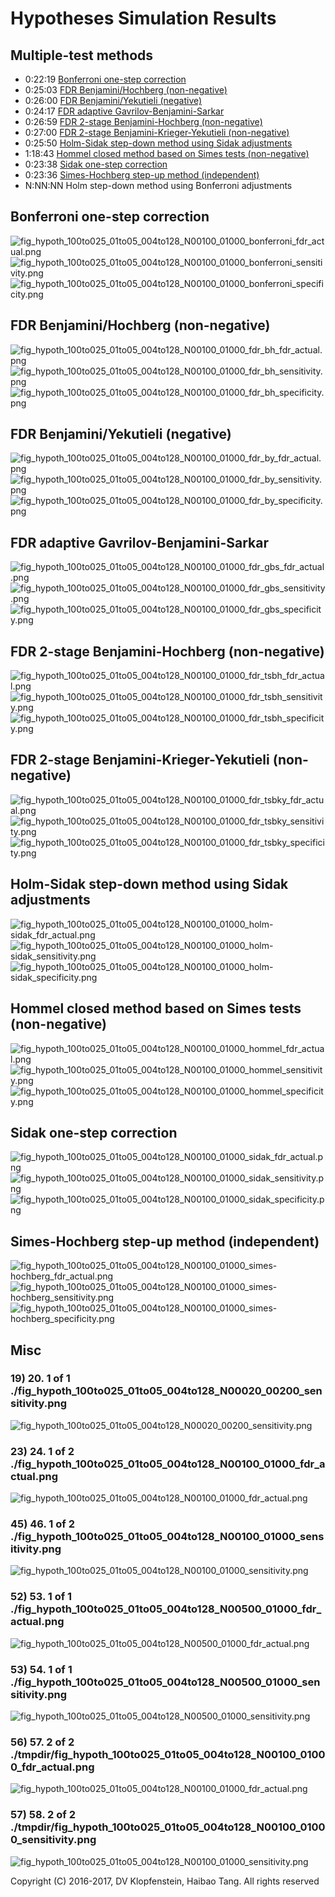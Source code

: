 # Hypotheses Simulation Results

## Multiple-test methods
  * 0:22:19 [Bonferroni one-step correction](#bonferroni-one-step-correction)
  * 0:25:03 [FDR Benjamini/Hochberg (non-negative)](#fdr-benjaminihochberg-non-negative)
  * 0:26:00 [FDR Benjamini/Yekutieli (negative)](#fdr-benjaminiyekutieli-negative)
  * 0:24:17 [FDR adaptive Gavrilov-Benjamini-Sarkar](#fdr-adaptive-gavrilov-benjamini-sarkar)
  * 0:26:59 [FDR 2-stage Benjamini-Hochberg (non-negative)](#fdr-2-stage-benjamini-hochberg-non-negative)
  * 0:27:00 [FDR 2-stage Benjamini-Krieger-Yekutieli (non-negative)](#fdr-2-stage-benjamini-krieger-yekutieli-non-negative)
  * 0:25:50 [Holm-Sidak step-down method using Sidak adjustments](#holm-sidak-step-down-method-using-sidak-adjustments)
  * 1:18:43 [Hommel closed method based on Simes tests (non-negative)](#hommel-closed-method-based-on-simes-tests-non-negative)
  * 0:23:38 [Sidak one-step correction](#sidak-one-step-correction)
  * 0:23:36 [Simes-Hochberg step-up method (independent)](#simes-hochberg-step-up-method-independent)
  * N:NN:NN Holm step-down method using Bonferroni adjustments

## Bonferroni one-step correction
![fig_hypoth_100to025_01to05_004to128_N00100_01000_bonferroni_fdr_actual.png](../logs/fig_hypoth_100to025_01to05_004to128_N00100_01000_bonferroni_fdr_actual.png)    
![fig_hypoth_100to025_01to05_004to128_N00100_01000_bonferroni_sensitivity.png](../logs/fig_hypoth_100to025_01to05_004to128_N00100_01000_bonferroni_sensitivity.png)    
![fig_hypoth_100to025_01to05_004to128_N00100_01000_bonferroni_specificity.png](../logs/fig_hypoth_100to025_01to05_004to128_N00100_01000_bonferroni_specificity.png)    

## FDR Benjamini/Hochberg (non-negative)
![fig_hypoth_100to025_01to05_004to128_N00100_01000_fdr_bh_fdr_actual.png](../logs/fig_hypoth_100to025_01to05_004to128_N00100_01000_fdr_bh_fdr_actual.png)    
![fig_hypoth_100to025_01to05_004to128_N00100_01000_fdr_bh_sensitivity.png](../logs/fig_hypoth_100to025_01to05_004to128_N00100_01000_fdr_bh_sensitivity.png)    
![fig_hypoth_100to025_01to05_004to128_N00100_01000_fdr_bh_specificity.png](../logs/fig_hypoth_100to025_01to05_004to128_N00100_01000_fdr_bh_specificity.png)    

## FDR Benjamini/Yekutieli (negative)
![fig_hypoth_100to025_01to05_004to128_N00100_01000_fdr_by_fdr_actual.png](../logs/fig_hypoth_100to025_01to05_004to128_N00100_01000_fdr_by_fdr_actual.png)    
![fig_hypoth_100to025_01to05_004to128_N00100_01000_fdr_by_sensitivity.png](../logs/fig_hypoth_100to025_01to05_004to128_N00100_01000_fdr_by_sensitivity.png)    
![fig_hypoth_100to025_01to05_004to128_N00100_01000_fdr_by_specificity.png](../logs/fig_hypoth_100to025_01to05_004to128_N00100_01000_fdr_by_specificity.png)    

## FDR adaptive Gavrilov-Benjamini-Sarkar
![fig_hypoth_100to025_01to05_004to128_N00100_01000_fdr_gbs_fdr_actual.png](../logs/fig_hypoth_100to025_01to05_004to128_N00100_01000_fdr_gbs_fdr_actual.png)    
![fig_hypoth_100to025_01to05_004to128_N00100_01000_fdr_gbs_sensitivity.png](../logs/fig_hypoth_100to025_01to05_004to128_N00100_01000_fdr_gbs_sensitivity.png)    
![fig_hypoth_100to025_01to05_004to128_N00100_01000_fdr_gbs_specificity.png](../logs/fig_hypoth_100to025_01to05_004to128_N00100_01000_fdr_gbs_specificity.png)    

## FDR 2-stage Benjamini-Hochberg (non-negative)
![fig_hypoth_100to025_01to05_004to128_N00100_01000_fdr_tsbh_fdr_actual.png](../logs/fig_hypoth_100to025_01to05_004to128_N00100_01000_fdr_tsbh_fdr_actual.png)    
![fig_hypoth_100to025_01to05_004to128_N00100_01000_fdr_tsbh_sensitivity.png](../logs/fig_hypoth_100to025_01to05_004to128_N00100_01000_fdr_tsbh_sensitivity.png)    
![fig_hypoth_100to025_01to05_004to128_N00100_01000_fdr_tsbh_specificity.png](../logs/fig_hypoth_100to025_01to05_004to128_N00100_01000_fdr_tsbh_specificity.png)    

## FDR 2-stage Benjamini-Krieger-Yekutieli (non-negative)
![fig_hypoth_100to025_01to05_004to128_N00100_01000_fdr_tsbky_fdr_actual.png](../logs/fig_hypoth_100to025_01to05_004to128_N00100_01000_fdr_tsbky_fdr_actual.png)    
![fig_hypoth_100to025_01to05_004to128_N00100_01000_fdr_tsbky_sensitivity.png](../logs/fig_hypoth_100to025_01to05_004to128_N00100_01000_fdr_tsbky_sensitivity.png)    
![fig_hypoth_100to025_01to05_004to128_N00100_01000_fdr_tsbky_specificity.png](../logs/fig_hypoth_100to025_01to05_004to128_N00100_01000_fdr_tsbky_specificity.png)    

## Holm-Sidak step-down method using Sidak adjustments
![fig_hypoth_100to025_01to05_004to128_N00100_01000_holm-sidak_fdr_actual.png](../logs/fig_hypoth_100to025_01to05_004to128_N00100_01000_holm-sidak_fdr_actual.png)    
![fig_hypoth_100to025_01to05_004to128_N00100_01000_holm-sidak_sensitivity.png](../logs/fig_hypoth_100to025_01to05_004to128_N00100_01000_holm-sidak_sensitivity.png)    
![fig_hypoth_100to025_01to05_004to128_N00100_01000_holm-sidak_specificity.png](../logs/fig_hypoth_100to025_01to05_004to128_N00100_01000_holm-sidak_specificity.png)    

## Hommel closed method based on Simes tests (non-negative)
![fig_hypoth_100to025_01to05_004to128_N00100_01000_hommel_fdr_actual.png](../logs/fig_hypoth_100to025_01to05_004to128_N00100_01000_hommel_fdr_actual.png)    
![fig_hypoth_100to025_01to05_004to128_N00100_01000_hommel_sensitivity.png](../logs/fig_hypoth_100to025_01to05_004to128_N00100_01000_hommel_sensitivity.png)    
![fig_hypoth_100to025_01to05_004to128_N00100_01000_hommel_specificity.png](../logs/fig_hypoth_100to025_01to05_004to128_N00100_01000_hommel_specificity.png)    

## Sidak one-step correction
![fig_hypoth_100to025_01to05_004to128_N00100_01000_sidak_fdr_actual.png](../logs/fig_hypoth_100to025_01to05_004to128_N00100_01000_sidak_fdr_actual.png)    
![fig_hypoth_100to025_01to05_004to128_N00100_01000_sidak_sensitivity.png](../logs/fig_hypoth_100to025_01to05_004to128_N00100_01000_sidak_sensitivity.png)    
![fig_hypoth_100to025_01to05_004to128_N00100_01000_sidak_specificity.png](../logs/fig_hypoth_100to025_01to05_004to128_N00100_01000_sidak_specificity.png)    

## Simes-Hochberg step-up method (independent)
![fig_hypoth_100to025_01to05_004to128_N00100_01000_simes-hochberg_fdr_actual.png](../logs/fig_hypoth_100to025_01to05_004to128_N00100_01000_simes-hochberg_fdr_actual.png)    
![fig_hypoth_100to025_01to05_004to128_N00100_01000_simes-hochberg_sensitivity.png](../logs/fig_hypoth_100to025_01to05_004to128_N00100_01000_simes-hochberg_sensitivity.png)    
![fig_hypoth_100to025_01to05_004to128_N00100_01000_simes-hochberg_specificity.png](../logs/fig_hypoth_100to025_01to05_004to128_N00100_01000_simes-hochberg_specificity.png)    

## Misc
### 19)   20.   1 of   1 ./fig_hypoth_100to025_01to05_004to128_N00020_00200_sensitivity.png    
![fig_hypoth_100to025_01to05_004to128_N00020_00200_sensitivity.png](../logs/fig_hypoth_100to025_01to05_004to128_N00020_00200_sensitivity.png)    
### 23)   24.   1 of   2 ./fig_hypoth_100to025_01to05_004to128_N00100_01000_fdr_actual.png    
![fig_hypoth_100to025_01to05_004to128_N00100_01000_fdr_actual.png](../logs/fig_hypoth_100to025_01to05_004to128_N00100_01000_fdr_actual.png)    
### 45)   46.   1 of   2 ./fig_hypoth_100to025_01to05_004to128_N00100_01000_sensitivity.png    
![fig_hypoth_100to025_01to05_004to128_N00100_01000_sensitivity.png](../logs/fig_hypoth_100to025_01to05_004to128_N00100_01000_sensitivity.png)    
### 52)   53.   1 of   1 ./fig_hypoth_100to025_01to05_004to128_N00500_01000_fdr_actual.png    
![fig_hypoth_100to025_01to05_004to128_N00500_01000_fdr_actual.png](../logs/fig_hypoth_100to025_01to05_004to128_N00500_01000_fdr_actual.png)    
### 53)   54.   1 of   1 ./fig_hypoth_100to025_01to05_004to128_N00500_01000_sensitivity.png    
![fig_hypoth_100to025_01to05_004to128_N00500_01000_sensitivity.png](../logs/fig_hypoth_100to025_01to05_004to128_N00500_01000_sensitivity.png)    
### 56)   57.   2 of   2 ./tmpdir/fig_hypoth_100to025_01to05_004to128_N00100_01000_fdr_actual.png    
![fig_hypoth_100to025_01to05_004to128_N00100_01000_fdr_actual.png](./tmpdir/fig_hypoth_100to025_01to05_004to128_N00100_01000_fdr_actual.png)    
### 57)   58.   2 of   2 ./tmpdir/fig_hypoth_100to025_01to05_004to128_N00100_01000_sensitivity.png    
![fig_hypoth_100to025_01to05_004to128_N00100_01000_sensitivity.png](./tmpdir/fig_hypoth_100to025_01to05_004to128_N00100_01000_sensitivity.png)    

Copyright (C) 2016-2017, DV Klopfenstein, Haibao Tang. All rights reserved
